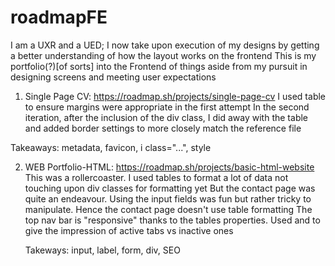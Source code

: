 # roadmapFE
I am a UXR and a UED; I now take upon execution of my designs by getting a better understanding of how the layout works on the frontend
This is my portfolio(?)[of sorts] into the Frontend of things aside from my pursuit in designing screens and meeting user expectations

1. Single Page CV: https://roadmap.sh/projects/single-page-cv
  I used table to ensure margins were appropriate in the first attempt
  In the second iteration, after the inclusion of the div class, I did away with the table and added border settings to more closely match the reference file

  Takeaways: metadata, favicon, i class="...", style

2. WEB Portfolio-HTML: https://roadmap.sh/projects/basic-html-website
   This was a rollercoaster. I used tables to format a lot of data not touching upon div classes for formatting yet
   But the contact page was quite an endeavour. Using the input fields was fun but rather tricky to manipulate. Hence the contact page doesn't use table formatting
   The top nav bar is "responsive" thanks to the tables properties. Used <th> and <td> to give the impression of active tabs vs inactive ones
   
   Takeways: input, label, form, div, SEO
